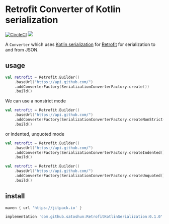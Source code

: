 # Retrofit Converter of Kotlin serialization

[![CircleCI](https://circleci.com/gh/satoshun/RetrofitKotlinSerialization.svg?style=svg)](https://circleci.com/gh/satoshun/RetrofitKotlinSerialization) [![](https://jitpack.io/v/satoshun/RetrofitKotlinSerialization.svg)](https://jitpack.io/#satoshun/RetrofitKotlinSerialization)

A `Converter` which uses [Kotlin serialization](https://github.com/Kotlin/kotlinx.serialization) for [Retrofit](https://github.com/square/retrofit) for serialization to and from JSON.


## usage

```kotlin
val retrofit = Retrofit.Builder()
    .baseUrl("https://api.github.com/")
    .addConverterFactory(SerializationConverterFactory.create())
    .build()
```

We can use a nonstrict mode

```kotlin
val retrofit = Retrofit.Builder()
    .baseUrl("https://api.github.com/")
    .addConverterFactory(SerializationConverterFactory.createNonStrict())
    .build()
```

or indented, unquoted mode

```kotlin
val retrofit = Retrofit.Builder()
    .baseUrl("https://api.github.com/")
    .addConverterFactory(SerializationConverterFactory.createIndented())
    .build()

val retrofit = Retrofit.Builder()
    .baseUrl("https://api.github.com/")
    .addConverterFactory(SerializationConverterFactory.createUnquoted())
    .build()
```

## install

```gradle
maven { url 'https://jitpack.io' }

implementation 'com.github.satoshun:RetrofitKotlinSerialization:0.1.0'
```